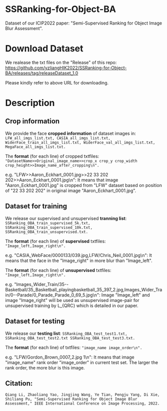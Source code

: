 # SSRanking-for-Object-BA
Dataset of our ICIP2022 paper: "Semi-Supervised Ranking for Object Image Blur Assessment".

# Download Dataset

We realease the txt files on the "Release" of this repo: https://github.com/yzliangHIK2022/SSRanking-for-Object-BA/releases/tag/releaseDataset_1.0

Please kindly refer to above URL for downloading.


# Description
## Crop information
We provide the face **cropped information** of dataset images in: 
```LFW_all_imgs_list.txt, CASIA_all_imgs_list.txt, WiderFace_train_all_imgs_list.txt, WiderFace_val_all_imgs_list.txt, MegaFace_all_imgs_list.txt.```

The **format** (for each line) of cropped txtfiles: 
```"DatasetName>>Original_image_name>>crop_x crop_y crop_width crop_height>>Image_name_after_cropping\n".```

e.g. "LFW>>Aaron_Eckhart_0001.jpg>>22 33 202 202>>Aaron_Eckhart_0001.jpg\n": 
It means that image "Aaron_Eckhart_0001.jpg" is cropped from "LFW" dataset based on position of "22 33 202 202" in original image "Aaron_Eckhart_0001.jpg".


## Dataset for training 
We release our supervised and unsupervised **tranning list**:
```SSRanking_OBA_train_supervised_5k.txt, SSRanking_OBA_train_supervised_10k.txt, SSRanking_OBA_train_unsupervised.txt.```

The **format** (for each line) of **supervised** txtfiles: 
```"Image_left,Image_right\n".```

e.g. "CASIA_WebFace/0000133/039.jpg,LFW/Chris_Neil_0001.jpg\n": 
It means that the face in the "Image_right" in more blur than "Image_left".

The **format** (for each line) of **unsupervised** txtfiles: 
```"Image_left,Image_right\n".```

e.g. "Images_Wider_Train/35--Basketball/35_Basketball_playingbasketball_35_397_2.jpg,Images_Wider_Train/0--Parade/0_Parade_Parade_0_69_5.jpg\n": 
Image "Image_left" and image "Image_right" will be used as unsupervised image-pair for unsupervised training by L_{QRC} which is detailed in our paper.


## Dataset for testing
We release our **testing list**: 
```SSRanking_OBA_test_test1.txt, SSRanking_OBA_test_test2.txt SSRanking_OBA_test_test3.txt.```

The **format** (for each line) of txtfiles: 
```"image_name image_order\n".```

e.g. "LFW/Gordon_Brown_0007_2.jpg 1\n": 
It means that image "image_name" rank order "image_order" in current test set. The larger the rank order, the more blur is this image.



## Citation:
```
Qiang Li, Zhaoliang Yao, Jingjing Wang, Ye Tian, Pengju Yang, Di Xie, Shiliang Pu, "Semi-Supervised Ranking for Object Image Blur Assessment," IEEE International Conference on Image Processing, 2022.
```
